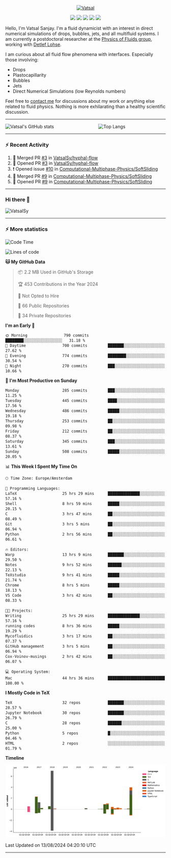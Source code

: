 <center>

[<img alt="Vatsal" width="200px" src="https://www.dropbox.com/s/dxyybgtblo8er6h/Logo_Vatsal_Vector.png?raw=1">](https://www.vatsalsanjay.com)

[<img src="https://img.shields.io/badge/googlescholar-4285F4?&style=for-the-badge&logo=googlescholar&logoColor=white">](https://scholar.google.com/citations?hl=en&user=67aQviYAAAAJ)
[<img src="https://img.shields.io/static/v1.svg?&style=for-the-badge&logo=ResearchGate&label=&message=ResearchGate&logoColor=white&color=green">](https://www.researchgate.net/profile/Vatsal-Sanjay-2)
[<img src="https://img.shields.io/badge/twitter-1DA1F2?&style=for-the-badge&logo=twitter&logoColor=white">](https://twitter.com/VatsalSanjay)
[<img src="https://img.shields.io/badge/linkedin-0A66C2?&style=for-the-badge&logo=linkedin">](https://www.linkedin.com/in/vatsalsanjay/)
[<img src="https://img.shields.io/badge/orcid-A6CE39?&style=for-the-badge&logo=orcid&logoColor=white">](https://orcid.org/0000-0002-4293-6099)

</center>

Hello, I'm Vatsal Sanjay. I'm a fluid dynamicist with an interest in direct numerical simulations of drops, bubbles, jets, and all multifluid systems. I am currently a postdoctoral researcher at the [Physics of Fluids group](https://pof.tnw.utwente.nl), working with [Detlef Lohse](https://en.wikipedia.org/wiki/Detlef_Lohse). 

I am curious about all fluid flow phenomena with interfaces. Especially those involving:

- Drops
- Plastocapillarity
- Bubbles
- Jets
- Direct Numerical Simulations (low Reynolds numbers)

Feel free to [contact me](mailto:contact@vatsalsanjay.com) for discussions about my work or anything else related to fluid physics. Nothing is more exhilarating than a healthy scientific discussion.

<!-- ![Vatsal's GitHub stats](https://github-readme-stats-xi-wine-74.vercel.app/api?username=VatsalSy&show_icons=true&theme=vision-friendly-dark)

![Top Langs](https://github-readme-stats-xi-wine-74.vercel.app/api/top-langs/?username=VatsalSy&layout=compact&theme=vision-friendly-dark) -->

---
<div style="display: flex; justify-content: space-between;">
    <img src="https://github-readme-stats-xi-wine-74.vercel.app/api?username=VatsalSy&show_icons=true&theme=vision-friendly-dark" alt="Vatsal's GitHub stats" style="width: 55%;">
    <img src="https://github-readme-stats-xi-wine-74.vercel.app/api/top-langs/?username=VatsalSy&layout=compact&theme=vision-friendly-dark" alt="Top Langs" style="width: 42%;">
</div>

---

### :zap: Recent Activity

<!--START_SECTION:activity-->
1. 🎉 Merged PR [#3](https://github.com/VatsalSy/hyphal-flow/pull/3) in [VatsalSy/hyphal-flow](https://github.com/VatsalSy/hyphal-flow)
2. 💪 Opened PR [#3](https://github.com/VatsalSy/hyphal-flow/pull/3) in [VatsalSy/hyphal-flow](https://github.com/VatsalSy/hyphal-flow)
3. ❗ Opened issue [#10](https://github.com/Computational-Multiphase-Physics/SoftSliding/issues/10) in [Computational-Multiphase-Physics/SoftSliding](https://github.com/Computational-Multiphase-Physics/SoftSliding)
4. 🎉 Merged PR [#9](https://github.com/Computational-Multiphase-Physics/SoftSliding/pull/9) in [Computational-Multiphase-Physics/SoftSliding](https://github.com/Computational-Multiphase-Physics/SoftSliding)
5. 💪 Opened PR [#9](https://github.com/Computational-Multiphase-Physics/SoftSliding/pull/9) in [Computational-Multiphase-Physics/SoftSliding](https://github.com/Computational-Multiphase-Physics/SoftSliding)
<!--END_SECTION:activity-->
---

### Hi there 👋
<p align="left"> <img src="https://komarev.com/ghpvc/?username=VatsalSy&label=Profile%20views&color=orange&style=for-the-badge" alt="VatsalSy" /> </p>

---
### :zap: More statistics

<!--START_SECTION:waka-->
![Code Time](http://img.shields.io/badge/Code%20Time-132%20hrs%203%20mins-blue)

![Lines of code](https://img.shields.io/badge/From%20Hello%20World%20I%27ve%20Written-19.2%20million%20lines%20of%20code-blue)

**🐱 My GitHub Data** 

> 📦 2.2 MB Used in GitHub's Storage 
 > 
> 🏆 453 Contributions in the Year 2024
 > 
> 🚫 Not Opted to Hire
 > 
> 📜 66 Public Repositories 
 > 
> 🔑 34 Private Repositories 
 > 
**I'm an Early 🐤** 

```text
🌞 Morning                790 commits         ████████░░░░░░░░░░░░░░░░░   31.18 % 
🌆 Daytime                700 commits         ███████░░░░░░░░░░░░░░░░░░   27.62 % 
🌃 Evening                774 commits         ████████░░░░░░░░░░░░░░░░░   30.54 % 
🌙 Night                  270 commits         ███░░░░░░░░░░░░░░░░░░░░░░   10.66 % 
```
📅 **I'm Most Productive on Sunday** 

```text
Monday                   285 commits         ███░░░░░░░░░░░░░░░░░░░░░░   11.25 % 
Tuesday                  445 commits         ████░░░░░░░░░░░░░░░░░░░░░   17.56 % 
Wednesday                486 commits         █████░░░░░░░░░░░░░░░░░░░░   19.18 % 
Thursday                 253 commits         ██░░░░░░░░░░░░░░░░░░░░░░░   09.98 % 
Friday                   212 commits         ██░░░░░░░░░░░░░░░░░░░░░░░   08.37 % 
Saturday                 345 commits         ███░░░░░░░░░░░░░░░░░░░░░░   13.61 % 
Sunday                   508 commits         █████░░░░░░░░░░░░░░░░░░░░   20.05 % 
```


📊 **This Week I Spent My Time On** 

```text
🕑︎ Time Zone: Europe/Amsterdam

💬 Programming Languages: 
LaTeX                    25 hrs 29 mins      ██████████████░░░░░░░░░░░   57.16 % 
Shell                    8 hrs 59 mins       █████░░░░░░░░░░░░░░░░░░░░   20.15 % 
C                        3 hrs 47 mins       ██░░░░░░░░░░░░░░░░░░░░░░░   08.49 % 
Git                      3 hrs 5 mins        ██░░░░░░░░░░░░░░░░░░░░░░░   06.94 % 
Python                   2 hrs 56 mins       ██░░░░░░░░░░░░░░░░░░░░░░░   06.61 % 

🔥 Editors: 
Warp                     13 hrs 9 mins       ███████░░░░░░░░░░░░░░░░░░   29.50 % 
Notes                    9 hrs 52 mins       ██████░░░░░░░░░░░░░░░░░░░   22.13 % 
TeXstudio                9 hrs 41 mins       █████░░░░░░░░░░░░░░░░░░░░   21.74 % 
Chrome                   8 hrs 5 mins        █████░░░░░░░░░░░░░░░░░░░░   18.13 % 
VS Code                  3 hrs 42 mins       ██░░░░░░░░░░░░░░░░░░░░░░░   08.33 % 

🐱‍💻 Projects: 
Writing                  25 hrs 29 mins      ██████████████░░░░░░░░░░░   57.16 % 
running codes            8 hrs 36 mins       █████░░░░░░░░░░░░░░░░░░░░   19.29 % 
Mycofluidics             3 hrs 17 mins       ██░░░░░░░░░░░░░░░░░░░░░░░   07.37 % 
GitHub management        3 hrs 5 mins        ██░░░░░░░░░░░░░░░░░░░░░░░   06.94 % 
Cox-Voinov-musings       2 hrs 42 mins       ██░░░░░░░░░░░░░░░░░░░░░░░   06.07 % 

💻 Operating System: 
Mac                      44 hrs 36 mins      █████████████████████████   100.00 % 
```

**I Mostly Code in TeX** 

```text
TeX                      32 repos            ███████░░░░░░░░░░░░░░░░░░   28.57 % 
Jupyter Notebook         30 repos            ███████░░░░░░░░░░░░░░░░░░   26.79 % 
C                        28 repos            ██████░░░░░░░░░░░░░░░░░░░   25.00 % 
Python                   5 repos             █░░░░░░░░░░░░░░░░░░░░░░░░   04.46 % 
HTML                     2 repos             ░░░░░░░░░░░░░░░░░░░░░░░░░   01.79 % 
```



**Timeline**

![Lines of Code chart](https://raw.githubusercontent.com/VatsalSy/VatsalSy/main/assets/bar_graph.png)


 Last Updated on 13/08/2024 04:20:10 UTC
<!--END_SECTION:waka-->
---
